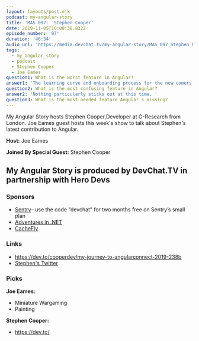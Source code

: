 ```yaml
---
layout: layouts/post.njk
podcast: my-angular-story
title: 'MAS 097:  Stephen Cooper'
date: 2019-11-05T10:00:38.832Z
episode_number: '97'
duration: '46:34'
audio_url: 'https://media.devchat.tv/my-angular-story/MAS_097_Stephen_Cooper.mp3'
tags:
  - my_angular_story
  - podcast
  - Stephen Cooper
  - Joe Eames
question1: What is the worst feature in Angular?
answer1: 'The learning curve and onboarding process for the new comers to the team. '
question2: What is the most confusing feature in Angular?
answer2: 'Nothing particularly sticks out at this time. '
question3: What is the most needed feature Angular s missing?
---
```

My Angular Story hosts Stephen Cooper,Developer at G-Research from London. Joe Eames guest hosts this week's show to talk about  Stephen's latest contribution to Angular. 



**Host:** Joe Eames

**Joined By Special Guest:** Stephen Cooper

## **My Angular Story is produced by DevChat.TV in partnership with Hero Devs**

### **Sponsors**

* [Sentry](http://sentry.io/)– use the code “devchat” for two months free on Sentry’s small plan
* [Adventures in .NET](https://devchat.tv/adventures-in-dotnet/)
* [CacheFly](https://www.cachefly.com/)

### **Links**

* <https://dev.to/cooperdev/my-journey-to-angularconnect-2019-238b>
* [Stephen's Twitter](https://twitter.com/CooperDev)

### **Picks**

**Joe Eames:**

* Miniature Wargaming
* Painting

**Stephen Cooper:**

* https://dev.to/
